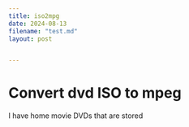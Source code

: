 ```yaml
---
title: iso2mpg
date: 2024-08-13
filename: "test.md"
layout: post


---
```


# Convert dvd ISO to mpeg

I have home movie DVDs that are stored